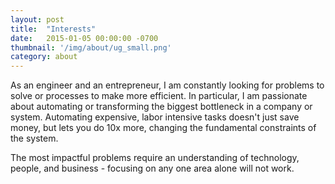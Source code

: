 ```yaml
---
layout: post
title:  "Interests"
date:   2015-01-05 00:00:00 -0700
thumbnail: '/img/about/ug_small.png'
category: about
---
```

As an engineer and an entrepreneur, I am constantly looking for problems to solve or processes to make more efficient. In particular, I am passionate about automating or transforming the biggest bottleneck in a company or system. Automating expensive, labor intensive tasks doesn't just save money, but lets you do 10x more, changing the fundamental constraints of the system.

The most impactful problems require an understanding of technology, people, and business - focusing on any one area alone will not work.